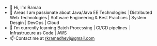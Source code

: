 - 👋 Hi, I’m Ramaa
- 👀 Areas I am passionate about Java/Java EE Technologies | Distributed Web Technologies |
     Software Engineering & Best Practices | System Desgin | DevOps | Cloud
- 🌱 I’m currently learning Batch Processing | CI/CD pipelines | Infrastrucure as Code | AWS
- 📫 Contact me at rkramadhevi@gmail.com

<!---
EngineeringWithRamaa/EngineeringWithRamaa is a ✨ special ✨ repository because its `README.md` (this file) appears on your GitHub profile.
You can click the Preview link to take a look at your changes.
--->
